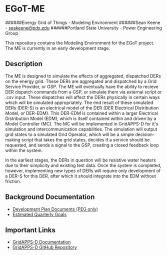 # EGoT-ME
######Energy Grid of Things - Modeling Environment
######Sean Keene -  seakeene@pdx.edu
######Portland State University - Power Engineering Group

This repository contains the Modeling Environment for the EGoT project. The ME
is currently in an early development stage.

## Description

The ME is designed to simulate the effects of aggregated, dispatched DERs on the
energy grid. These DERs are aggregated and dispatched by a Grid Service Provider,
or GSP. The ME will eventually have the ability to recieve DER dispatch commands
from a GSP, or simulate them via external script or .csv input. These dispatches
will affect the DERs physically in certain ways which will be simulated
appropriately. The end result of these simulated DERs (DER-S) is an electrical
model of the DER (DER Electrical Distribution Model, or DER-EDM). This DER-EDM
is contained within a larger Electrical Distribution Model (EDM), which is 
itself contained within and driven by a Model Controller (MC). The MC will be
implemented in GridAPPS-D for it's simulation and intercommunication capabilities.
The simulation will output grid states to a simulated Grid Operator, which will
be a simple decision-making script that takes the grid states, decides if a service
should be requested, and sends a signal to the GSP, creating a closed feedback loop
within the system.

In the earliest stages, the DERs in question will be resistive water heaters due
to their simplicity and existing test data. Once the system is completed, however,
implementing new types of DERs will require only development of a DER-S for this
DER, after which it should integrate into the EDM without friction.

## Background Documentation

* [Development Plan Documents (PEG only)](https://drive.google.com/drive/folders/1gzclY2N1w7PiS4PjuwpQj0qUheekqnkn?usp=sharing)
* [Estimated Quarterly Goals](https://www.overleaf.com/read/jrrvwgtvqryt)

## Important Links

* [GridAPPS-D Documentation](https://gridappsd.readthedocs.io/en/latest/using_gridappsd/index.html)
* [GridAPPS-D GitHub Repository](https://github.com/GRIDAPPSD)